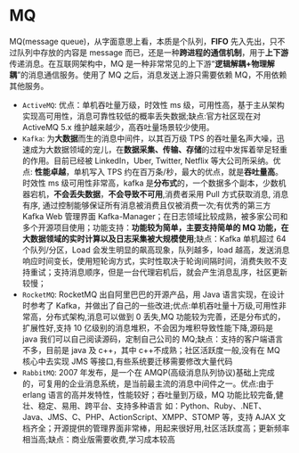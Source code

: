 # MQ

MQ(message queue)，从字面意思上看，本质是个队列，**FIFO** 先入先出，只不过队列中存放的内容是 message 而已，还是一种**跨进程的通信机制**，用于**上下游**传递消息。在互联网架构中，MQ 是一种非常常见的上下游“**逻辑解耦+物理解耦**”的消息通信服务。使用了 MQ 之后，消息发送上游只需要依赖 MQ，不用依赖其他服务。

- `ActiveMQ`: 优点：单机吞吐量万级，时效性 ms 级，可用性高，基于主从架构实现高可用性，消息可靠性较低的概率丢失数据;缺点:官方社区现在对 ActiveMQ 5.x 维护越来越少，高吞吐量场景较少使用。
- `Kafka`: 为**大数据**而生的消息中间件，以其百万级 TPS 的吞吐量名声大噪，迅速成为大数据领域的宠儿，在**数据采集、传输、存储**的过程中发挥着举足轻重的作用。目前已经被 LinkedIn，Uber, Twitter, Netflix 等大公司所采纳。优点: **性能卓越**，单机写入 TPS 约在百万条/秒，最大的优点，就是**吞吐量高**。时效性 ms 级可用性非常高，kafka 是**分布式**的，一个数据多个副本，少数机器宕机，**不会丢失数据**，**不会导致不可用**,消费者采用 Pull 方式获取消息, 消息有序, 通过控制能够保证所有消息被消费且仅被消费一次;有优秀的第三方 Kafka Web 管理界面 Kafka-Manager；在日志领域比较成熟，被多家公司和多个开源项目使用；功能支持：**功能较为简单，主要支持简单的 MQ 功能，在大数据领域的实时计算以及日志采集被大规模使用**;缺点：Kafka 单机超过 64 个队列/分区，Load 会发生明显的飙高现象，队列越多，load 越高，发送消息响应时间变长，使用短轮询方式，实时性取决于轮询间隔时间，消费失败不支持重试；支持消息顺序，但是一台代理宕机后，就会产生消息乱序，社区更新较慢；
- `RocketMQ`: RocketMQ 出自阿里巴巴的开源产品，用 Java 语言实现，在设计时参考了 Kafka，并做出了自己的一些改进;优点:单机吞吐量十万级,可用性非常高，分布式架构,消息可以做到 0 丢失,MQ 功能较为完善，还是分布式的，扩展性好,支持 10 亿级别的消息堆积，不会因为堆积导致性能下降,源码是 java 我们可以自己阅读源码，定制自己公司的 MQ;缺点：支持的客户端语言不多，目前是 java 及 c++，其中 c++不成熟；社区活跃度一般,没有在 MQ 核心中去实现 JMS 等接口,有些系统要迁移需要修改大量代码
- `RabbitMQ`: 2007 年发布，是一个在 AMQP(高级消息队列协议)基础上完成的，可复用的企业消息系统，是当前最主流的消息中间件之一。优点:由于 erlang 语言的高并发特性，性能较好；吞吐量到万级，MQ 功能比较完备,健壮、稳定、易用、跨平台、支持多种语言 如：Python、Ruby、.NET、Java、JMS、C、PHP、ActionScript、XMPP、STOMP 等，支持 AJAX 文档齐全；开源提供的管理界面非常棒，用起来很好用,社区活跃度高；更新频率相当高;缺点：商业版需要收费,学习成本较高
